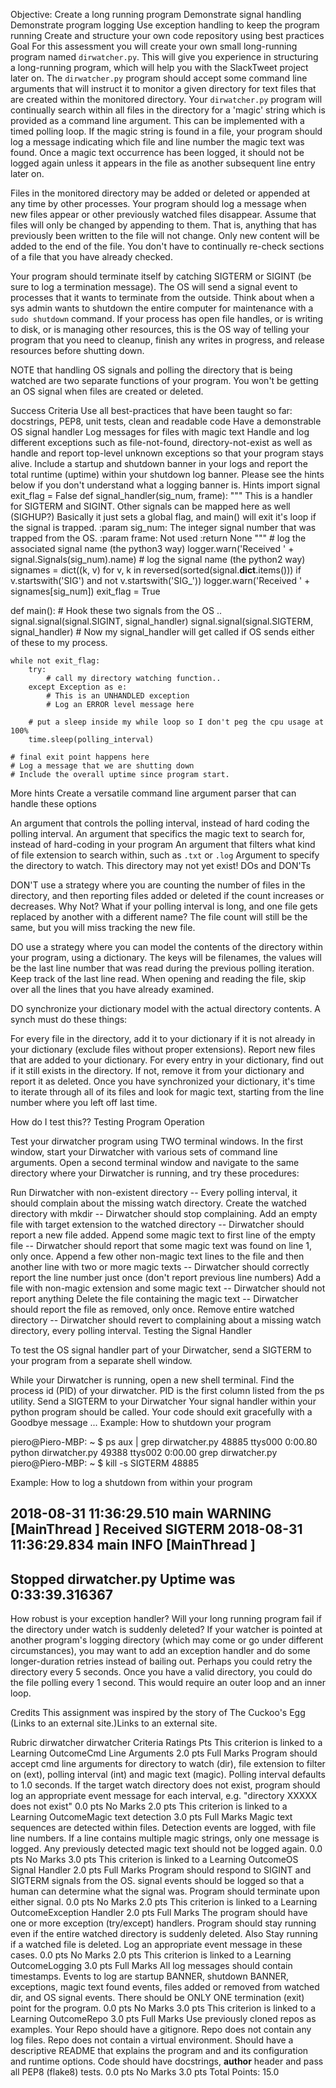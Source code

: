 Objective:
Create a long running program
Demonstrate signal handling
Demonstrate program logging
Use exception handling to keep the program running
Create and structure your own code repository using best practices
Goal
For this assessment you will create your own small long-running program named `dirwatcher.py`.  This will give you experience in structuring a long-running program, which will help you with the SlackTweet project later on. The `dirwatcher.py` program should accept some command line arguments that will instruct it to monitor a given directory for text files that are created within the monitored directory.  Your `dirwatcher.py` program will continually search within all files in the directory for a 'magic' string which is provided as a command line argument.  This can be implemented with a timed polling loop.  If the magic string is found in a file, your program should log a message indicating which file and line number the magic text was found.  Once a magic text occurrence has been logged, it should not be logged again unless it appears in the file as another subsequent line entry later on.

Files in the monitored directory may be added or deleted or appended at any time by other processes.  Your program should log a message when new files appear or other previously watched files disappear.  Assume that files will only be changed by appending to them.  That is, anything that has previously been written to the file will not change.  Only new content will be added to the end of the file.  You don't have to continually re-check sections of a file that you have already checked.

Your program should terminate itself by catching SIGTERM or SIGINT (be sure to log a termination message).  The OS will send a signal event to processes that it wants to terminate from the outside.  Think about when a sys admin wants to shutdown the entire computer for maintenance with a `sudo shutdown` command.  If your process has open file handles, or is writing to disk, or is managing other resources, this is the OS way of telling your program that you need to cleanup, finish any writes in progress, and release resources before shutting down.

NOTE that handling OS signals and polling the directory that is being watched are two separate functions of your program.  You won't be getting an OS signal when files are created or deleted.

Success Criteria
Use all best-practices that have been taught so far: docstrings, PEP8, unit tests, clean and readable code
Have a demonstrable OS signal handler
Log messages for files with magic text
Handle and log different exceptions such as file-not-found, directory-not-exist as well as handle and report top-level unknown exceptions so that your program stays alive.
Include a startup and shutdown banner in your logs and report the total runtime (uptime) within your shutdown log banner.  Please see the hints below if you don't understand what a logging banner is.
Hints
import signal
exit_flag = False
def signal_handler(sig_num, frame):
    """
    This is a handler for SIGTERM and SIGINT. Other signals can be mapped here as well (SIGHUP?)
    Basically it just sets a global flag, and main() will exit it's loop if the signal is trapped.
    :param sig_num: The integer signal number that was trapped from the OS.
    :param frame: Not used
    :return None
    """
    # log the associated signal name (the python3 way)
    logger.warn('Received ' + signal.Signals(sig_num).name)
    # log the signal name (the python2 way)
    signames = dict((k, v) for v, k in reversed(sorted(signal.__dict__.items()))
 if v.startswith('SIG') and not v.startswith('SIG_'))
    logger.warn('Received ' + signames[sig_num])
    exit_flag = True

def main():
    # Hook these two signals from the OS .. 
    signal.signal(signal.SIGINT, signal_handler)
    signal.signal(signal.SIGTERM, signal_handler)
    # Now my signal_handler will get called if OS sends either of these to my process.

    while not exit_flag:
        try:
            # call my directory watching function..
        except Exception as e:
            # This is an UNHANDLED exception
            # Log an ERROR level message here

        # put a sleep inside my while loop so I don't peg the cpu usage at 100%
        time.sleep(polling_interval)
    
    # final exit point happens here
    # Log a message that we are shutting down
    # Include the overall uptime since program start.


More hints
Create a versatile command line argument parser that can handle these options

An argument that controls the polling interval, instead of hard coding the polling interval.
An argument that specifics the magic text to search for, instead of hard-coding in your program
An argument that filters what kind of file extension to search within, such as `.txt` or `.log`
Argument to specify the directory to watch.  This directory may not yet exist!
DOs and DON'Ts

DON'T use a strategy where you are counting the number of files in the directory, and then reporting files added or deleted if the count increases or decreases.  Why Not?  What if your polling interval is long, and one file gets replaced by another with a different name?  The file count will still be the same, but you will miss tracking the new file.

DO use a strategy where you can model the contents of the directory within your program, using a dictionary.  The keys will be filenames, the values will be the last line number that was read during the previous polling iteration.  Keep track of the last line read.  When opening and reading the file, skip over all the lines that you have already examined.

DO synchronize your dictionary model with the actual directory contents.  A synch must do these things:

For every file in the directory, add it to your dictionary if it is not already in your dictionary (exclude files without proper extensions).  Report new files that are added to your dictionary.
For every entry in your dictionary, find out if it still exists in the directory.  If not, remove it from your dictionary and report it as deleted.
Once you have synchronized your dictionary, it's time to iterate through all of its files and look for magic text, starting from the line number where you left off last time.
 

How do I test this??
Testing Program Operation

Test your dirwatcher program using TWO terminal windows.  In the first window, start your Dirwatcher with various sets of command line arguments.  Open a second terminal window and navigate to the same directory where your Dirwatcher is running, and try these procedures:

Run Dirwatcher with non-existent directory -- Every polling interval, it should complain about the missing watch directory.
Create the watched directory with mkdir -- Dirwatcher should stop complaining.
Add an empty file with target extension to the watched directory -- Dirwatcher should report a new file added.
Append some magic text to first line of the empty file -- Dirwatcher should report that some magic text was found on line 1, only once.
Append a few other non-magic text lines to the file and then another line with two or more magic texts -- Dirwatcher should correctly report the line number just once (don't report previous line numbers)
Add a file with non-magic extension and some magic text -- Dirwatcher should not report anything
Delete the file containing the magic text -- Dirwatcher should report the file as removed, only once.
Remove entire watched directory -- Dirwatcher should revert to complaining about a missing watch directory, every polling interval.
Testing the Signal Handler

To test the OS signal handler part of your Dirwatcher, send a SIGTERM to your program from a separate shell window.

While your Dirwatcher is running, open a new shell terminal.
Find the process id (PID) of your dirwatcher.  PID is the first column listed from the ps utility.
Send a SIGTERM to your Dirwatcher
Your signal handler within your python program should be called.  Your code should exit gracefully with a Goodbye message ...
Example: How to shutdown your program

piero@Piero-MBP: ~ $ ps aux | grep dirwatcher.py
48885 ttys000    0:00.80 python dirwatcher.py
49388 ttys002    0:00.00 grep dirwatcher.py
piero@Piero-MBP: ~ $ kill -s SIGTERM 48885

Example:  How to log a shutdown from within your program 

2018-08-31 11:36:29.510 __main__     WARNING  [MainThread  ] Received SIGTERM
2018-08-31 11:36:29.834 __main__     INFO     [MainThread  ] 
-------------------------------------------------------------------
   Stopped dirwatcher.py
   Uptime was 0:33:39.316367
-------------------------------------------------------------------
How robust is your exception handler?
Will your long running program fail if the directory under watch is suddenly deleted?  If your watcher is pointed at another program's logging directory (which may come or go under different circumstances), you may want to add an exception handler and do some longer-duration retries instead of bailing out.  Perhaps you could retry the directory every 5 seconds.  Once you have a valid directory, you could do the file polling every 1 second.  This would require an outer loop and an inner loop.  

Credits
This assignment was inspired by the story of The Cuckoo's Egg (Links to an external site.)Links to an external site.

Rubric
dirwatcher
dirwatcher
Criteria	Ratings	Pts
This criterion is linked to a Learning OutcomeCmd Line Arguments
2.0 pts
Full Marks
Program should accept cmd line arguments for directory to watch (dir), file extension to filter on (ext), polling interval (int) and magic text (magic). Polling interval defaults to 1.0 seconds. If the target watch directory does not exist, program should log an appropriate event message for each interval, e.g. "directory XXXXX does not exist"
0.0 pts
No Marks
2.0 pts
This criterion is linked to a Learning OutcomeMagic text detection
3.0 pts
Full Marks
Magic text sequences are detected within files. Detection events are logged, with file line numbers. If a line contains multiple magic strings, only one message is logged. Any previously detected magic text should not be logged again.
0.0 pts
No Marks
3.0 pts
This criterion is linked to a Learning OutcomeOS Signal Handler
2.0 pts
Full Marks
Program should respond to SIGINT and SIGTERM signals from the OS. signal events should be logged so that a human can determine what the signal was. Program should terminate upon either signal.
0.0 pts
No Marks
2.0 pts
This criterion is linked to a Learning OutcomeException Handler
2.0 pts
Full Marks
The program should have one or more exception (try/except) handlers. Program should stay running even if the entire watched directory is suddenly deleted. Also Stay running if a watched file is deleted. Log an appropriate event message in these cases.
0.0 pts
No Marks
2.0 pts
This criterion is linked to a Learning OutcomeLogging
3.0 pts
Full Marks
All log messages should contain timestamps. Events to log are startup BANNER, shutdown BANNER, exceptions, magic text found events, files added or removed from watched dir, and OS signal events. There should be ONLY ONE termination (exit) point for the program.
0.0 pts
No Marks
3.0 pts
This criterion is linked to a Learning OutcomeRepo
3.0 pts
Full Marks
Use previously cloned repos as examples. Your Repo should have a gitignore. Repo does not contain any log files. Repo does not contain a virtual environment. Should have a descriptive README that explains the program and and its configuration and runtime options. Code should have docstrings, __author__ header and pass all PEP8 (flake8) tests.
0.0 pts
No Marks
3.0 pts
Total Points: 15.0
